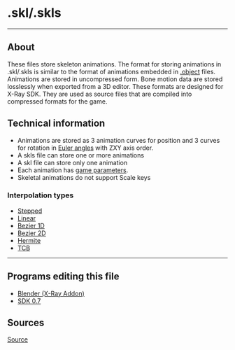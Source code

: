 # .skl/.skls

___

## About

These files store skeleton animations. The format for storing animations in .skl/.skls is similar to the format of animations embedded in [.object](#object) files. Animations are stored in uncompressed form. Bone motion data are stored losslessly when exported from a 3D editor. These formats are designed for X-Ray SDK. They are used as source files that are compiled into compressed formats for the game.

## Technical information

- Animations are stored as 3 animation curves for position and 3 curves for rotation in [Euler angles](https://en.wikipedia.org/wiki/Euler_angles) with ZXY axis order.
- A skls file can store one or more animations
- A skl file can store only one animation
- Each animation has [game parameters](/src/modding-tools/omf-editor-by-valerok.md#animation-options).
- Skeletal animations do not support Scale keys

### Interpolation types

- [Stepped](https://help.autodesk.com/view/MOBPRO/2024/ENU/?guid=GUID-F263EE8F-70A4-4941-BD31-410C08EC101A) 
- [Linear](https://en.wikipedia.org/wiki/Linear_interpolation) 
- [Bezier 1D](https://en.wikipedia.org/wiki/B%C3%A9zier_curve#Linear_B%C3%A9zier_curves)
- [Bezier 2D](https://en.wikipedia.org/wiki/B%C3%A9zier_curve#Quadratic_B%C3%A9zier_curves) 
- [Hermite](https://en.wikipedia.org/wiki/Hermite_interpolation)
- [TCB](https://wiki.synfig.org/TCB)

___

## Programs editing this file

- [Blender (X-Ray Addon)](../../blender/index.html)
- [SDK 0.7](../../sdk/index.html)

## Sources

[Source](https://github.com/PavelBlend/blender-xray/wiki/Formats#skl--skls)
